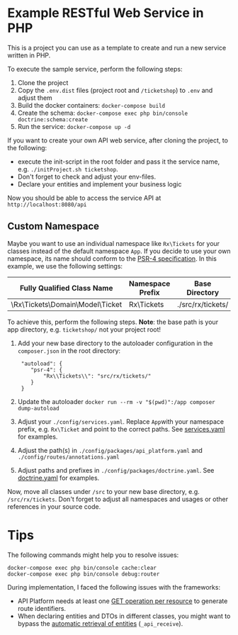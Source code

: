 # Example RESTful Web Service in PHP

This is a project you can use as a template to create and run a new service written in PHP.

To execute the sample service, perform the following steps:
1. Clone the project
2. Copy the `.env.dist` files (project root and `/ticketshop`) to `.env` and adjust them
3. Build the docker containers: `docker-compose build`
4. Create the schema: `docker-compose exec php bin/console doctrine:schema:create`
5. Run the service: `docker-compose up -d` 

If you want to create your own API web service, after cloning the project, to the following:

* execute the init-script in the root folder and pass it the service name, e.g. `./initProject.sh ticketshop`. 
* Don't forget to check and adjust your env-files.
* Declare your entities and implement your business logic
    
Now you should be able to access the service API at `http://localhost:8080/api`

## Custom Namespace

Maybe you want to use an individual namespace like `Rx\Tickets` for your classes instead of the default namespace `App`. 
If you decide to use your own namespace, its name should conform to the [PSR-4 specification](https://www.php-fig.org/psr/psr-4/). 
In this example, we use the following settings:

| Fully Qualified Class Name          | Namespace Prefix   | Base Directory           | Resulting File Path
| ----------------------------------- |--------------------|--------------------------|-------------------------------------------
| \Rx\Tickets\Domain\Model\Ticket     | Rx\Tickets         | ./src/rx/tickets/        | ./src/rx/tickets/Domain/Model/Ticket.php

To achieve this, perform the following steps. **Note**: the base path is your app directory, e.g. `ticketshop/` not your project root!
1. Add your new base directory to the autoloader configuration in the `composer.json` in the root directory:

        "autoload": {
           "psr-4": {
               "Rx\\Tickets\\": "src/rx/tickets/"
           }
        }
2. Update the autoloader `docker run --rm -v "$(pwd)":/app composer dump-autoload`
3. Adjust your `./config/services.yaml`. Replace `App`with your namespace prefix, e.g. `Rx\Ticket` and point to the correct paths. 
   See [services.yaml](./ticketshop/config/services.yaml) for examples.
4. Adjust the path(s) in `./config/packages/api_platform.yaml` and `./config/routes/annotations.yaml`
5. Adjust paths and prefixes in `./config/packages/doctrine.yaml`. See [doctrine.yaml](ticketshop/config/packages/doctrine.yaml) for examples.

Now, move all classes under `/src` to your new base directory, e.g. `/src/rx/tickets`. 
Don't forget to adjust all namespaces and usages or other references in your source code.


# Tips

The following commands might help you to resolve issues:
    
    docker-compose exec php bin/console cache:clear
    docker-compose exec php bin/console debug:router

During implementation, I faced the following issues with the frameworks:

- API Platform needs at least one [GET operation per resource](https://github.com/api-platform/core/issues/640) to generate route identifiers. 
- When declaring entities and DTOs in different classes, you might want to bypass the [automatic retrieval of entities](https://api-platform.com/docs/core/operations/) (`_api_receive`).
